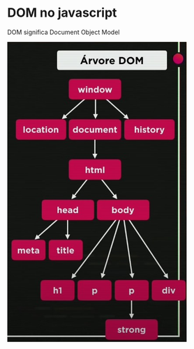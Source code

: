 # DOM no javascript

DOM significa Document Object Model

![Alt ou título da imagem](image/arvoreDOM.jpg)

